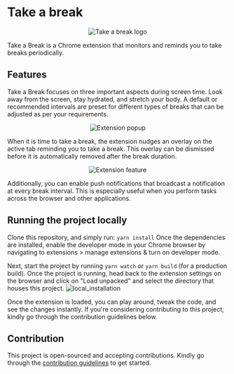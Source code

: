 # Take a break

<p align="center" width="100%">
	<img src="https://github.com/prajwalkulkarni/take-a-break/assets/22348265/99b74373-8a51-4d74-ac51-7e35403abaaf" alt="Take a break logo" />
</p>
Take a Break is a Chrome extension that monitors and reminds you to take breaks periodically.

## Features

Take a Break focuses on three important aspects during screen time. Look away from the screen, stay hydrated, and stretch your body. A default or recommended intervals are preset for different types of breaks that can be adjusted as per your requirements.

<p align="center" width="100%">
	<img src="https://github.com/prajwalkulkarni/take-a-break/assets/22348265/46ff926f-7aa6-4cb1-a567-bff69bbca66d" alt="Extension popup"/>
</p>
When it is time to take a break, the extension nudges an overlay on the active tab reminding you to take a break.
This overlay can be dismissed before it is automatically removed after the break duration.
<p align="center" width="100%">
	<img src="https://github.com/prajwalkulkarni/take-a-break/assets/22348265/9ea4b2a6-2a6c-43b3-9139-a9fedc965db1" alt="Extension feature""/>
</p>
Additionally, you can enable push notifications that broadcast a notification at every break interval. This is especially useful when you perform tasks across the browser and other applications.

## Running the project locally

Clone this repository, and simply run:
`yarn install`
Once the dependencies are installed, enable the developer mode in your Chrome browser by navigating to extensions > manage extensions & turn on developer mode.

Next, start the project by running `yarn watch` or `yarn build` (for a production build). Once the project is running, head back to the extension settings on the browser and click on "Load unpacked" and select the directory that houses this project.
![local_installation](https://github.com/prajwalkulkarni/take-a-break/assets/22348265/69cb3243-9a90-4198-94b6-bb1b8bf20942)

Once the extension is loaded, you can play around, tweak the code, and see the changes instantly. If you're considering contributing to this project, kindly go through the contribution guidelines below.

## Contribution

This project is open-sourced and accepting contributions. Kindly go through the [contribution guidelines](CONTRIBUTING.md) to get started.

